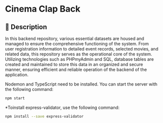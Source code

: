 # Cinema Clap Back

## 📄 Description
In this backend repository, various essential datasets are housed and managed to ensure the comprehensive functioning of the system. From user registration information to detailed event records, selected movies, and related data, this repository serves as the operational core of the system. Utilizing technologies such as PHPmyAdmin and SQL, database tables are created and maintained to store this data in an organized and secure manner, ensuring efficient and reliable operation of the backend of the application.


Nodemon and TypeScript need to be installed. You can start the server with the following command:
```bash
npm start
```

*Toinstall express-validator, use the following command:
```bash
npm install --save express-validator
```
